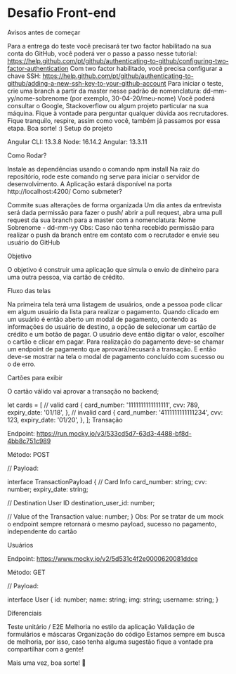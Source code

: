 # Desafio Front-end

Avisos antes de começar

Para a entrega do teste você precisará ter two factor habilitado na sua conta do GitHub, você poderá ver o passo a passo nesse tutorial: https://help.github.com/pt/github/authenticating-to-github/configuring-two-factor-authentication
Com two factor habilitado, você precisa configurar a chave SSH: https://help.github.com/pt/github/authenticating-to-github/adding-a-new-ssh-key-to-your-github-account
Para iniciar o teste, crie uma branch a partir da master nesse padrão de nomenclatura: dd-mm-yy/nome-sobrenome (por exemplo, 30-04-20/meu-nome)
Você poderá consultar o Google, Stackoverflow ou algum projeto particular na sua máquina.
Fique à vontade para perguntar qualquer dúvida aos recrutadores.
Fique tranquilo, respire, assim como você, também já passamos por essa etapa. Boa sorte! :)
Setup do projeto

Angular CLI: 13.3.8
Node: 16.14.2
Angular: 13.3.11

Como Rodar?

Instale as dependências usando o comando npm install
Na raiz do repositório, rode este comando ng serve para iniciar o servidor de desenvolvimento.
A Aplicação estará disponível na porta http://localhost:4200/
Como submeter?

Commite suas alterações de forma organizada
Um dia antes da entrevista será dada permissão para fazer o push/ abrir a pull request, abra uma pull request da sua branch para a master com a nomenclatura: Nome Sobrenome - dd-mm-yy
Obs: Caso não tenha recebido permissão para realizar o push da branch entre em contato com o recrutador e envie seu usuário do GitHub

Objetivo

O objetivo é construir uma aplicação que simula o envio de dinheiro para uma outra pessoa, via cartão de crédito.

Fluxo das telas

Na primeira tela terá uma listagem de usuários, onde a pessoa pode clicar em algum usuário da lista para realizar o pagamento. Quando clicado em um usuário é então aberto um modal de pagamento, contendo as informações do usuário de destino, a opção de selecionar um cartão de crédito e um botão de pagar. O usuário deve então digitar o valor, escolher o cartão e clicar em pagar. Para realização do pagamento deve-se chamar um endpoint de pagamento que aprovará/recusará a transação. E então deve-se mostrar na tela o modal de pagamento concluído com sucesso ou o de erro.


Cartões para exibir

O cartão válido vai aprovar a transação no backend;

let cards = [
  // valid card
  {
    card_number: '1111111111111111',
    cvv: 789,
    expiry_date: '01/18',
  },
  // invalid card
  {
    card_number: '4111111111111234',
    cvv: 123,
    expiry_date: '01/20',
  },
];
Transação

Endpoint: https://run.mocky.io/v3/533cd5d7-63d3-4488-bf8d-4bb8c751c989

Método: POST

// Payload:

interface TransactionPayload {
  // Card Info
  card_number: string;
  cvv: number;
  expiry_date: string;

  // Destination User ID
  destination_user_id: number;

  // Value of the Transaction
  value: number;
}
Obs: Por se tratar de um mock o endpoint sempre retornará o mesmo payload, sucesso no pagamento, independente do cartão

Usuários

Endpoint: https://www.mocky.io/v2/5d531c4f2e0000620081ddce

Método: GET

// Payload:

interface User {
  id: number;
  name: string;
  img: string;
  username: string;
}

Diferenciais

Teste unitário / E2E
Melhoria no estilo da aplicação
Validação de formulários e máscaras
Organização do código
Estamos sempre em busca de melhoria, por isso, caso tenha alguma sugestão fique a vontade pra compartilhar com a gente!

Mais uma vez, boa sorte! 💚

